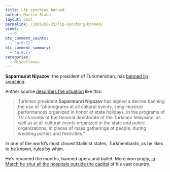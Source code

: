 ```yaml
---
title: Lip synching banned
author: Martin Stabe
layout: post
permalink: /2005/08/23/lip-synching-banned/
views:
  - 6
btc_comment_counts:
  - 'a:0:{}'
btc_comment_summary:
  - 'a:0:{}'
categories:
  - Miscellanea
---
```

**Saparmurat Niyazov**, the president of Turkmenistan, has [banned lip synching][1].

Anther source [describes the situation][2] like this:

> Turkmen president **Saparmurat Niyazov** has signed a decree banning the use of &ldquo;phonograms at all cultural events, song-musical performances organized in honor of state holidays, in the programs of TV channels of the General directorate of the Turkmen television, as well as at all cultural events organized in the state and public organizations, in places of mass gatherings of people, during wedding parties and festivities.&rdquo;

In one of the world&#8217;s most closed Stalinist states, Turkmenbashi, as he likes to be known, rules by whim. 

He&rsquo;s renamed the months, banned opera and ballet. More worryingly, [in March he shut all the hospitals outside the capital][3] of his vast country.

 [1]: ttp://www.phillyburbs.com/pb-dyn/news/84-08232005-531349.html
 [2]: http://turkmenistan.ru/index.php?page_id=3&lang_id=en&elem_id=7020&type=event&sort=date_desc
 [3]: http://www.martinstabe.com/journalism/viewarticle.php?story=8